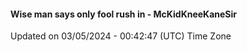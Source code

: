 #### Wise man says only fool rush in - McKidKneeKaneSir
Updated on 03/05/2024 - 00:42:47 (UTC) Time Zone
